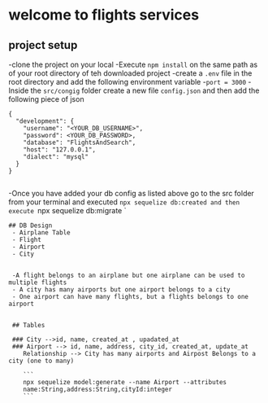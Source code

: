 # welcome to flights services

## project setup

-clone the project on your local 
-Execute `npm install` on the same path as of your root directory of teh downloaded project
-create a `.env` file in the root directory and add the following environment variable
-`port = 3000`
-Inside the `src/congig` folder create a new file `config.json` and then add the following piece of json

```
{
  "development": {
    "username": "<YOUR_DB_USERNAME>",
    "password": <YOUR_DB_PASSWORD>,
    "database": "FlightsAndSearch",
    "host": "127.0.0.1",
    "dialect": "mysql"
  }
}


```
-Once you have added your db config as listed above go to the src folder from your terminal and executed ` npx sequelize db:created
and then execute 
`npx sequelize db:migrate `
```
## DB Design
 - Airplane Table
 - Flight
 - Airport
 - City
 

 -A flight belongs to an airplane but one airplane can be used to multiple flights 
 - A city has many airports but one airport belongs to a city
 - One airport can have many flights, but a flights belongs to one airport


 ## Tables

 ### City -->id, name, created_at , upadated_at
 ### Airport --> id, name, address, city_id, created_at, update_at
    Relationship --> City has many airports and Airpost Belongs to a city (one to many)

    ```
    npx sequelize model:generate --name Airport --attributes
    name:String,address:String,cityId:integer
    ```

